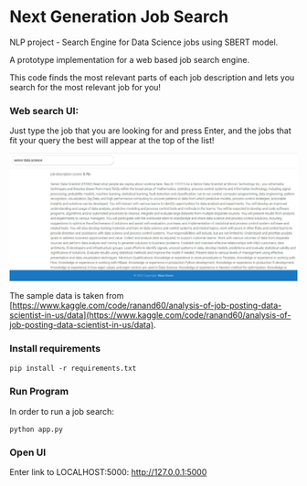 # Next Generation Job Search
NLP project - Search Engine for Data Science jobs using SBERT model.

A prototype implementation for a web based job search engine.

This code finds the most relevant parts of each job description
and lets you search for the most relevant job for you!

### Web search UI:

Just type the job that you are looking for and press Enter,
and the jobs that fit your query the best will appear at the top of the list!

![](UI.JPG)

The sample data is taken from [https://www.kaggle.com/code/ranand60/analysis-of-job-posting-data-scientist-in-us/data](https://www.kaggle.com/code/ranand60/analysis-of-job-posting-data-scientist-in-us/data).

### Install requirements 
```
pip install -r requirements.txt
```
### Run Program
In order to run a job search:
```
python app.py
```
### Open UI
Enter link to LOCALHOST:5000: http://127.0.0.1:5000
